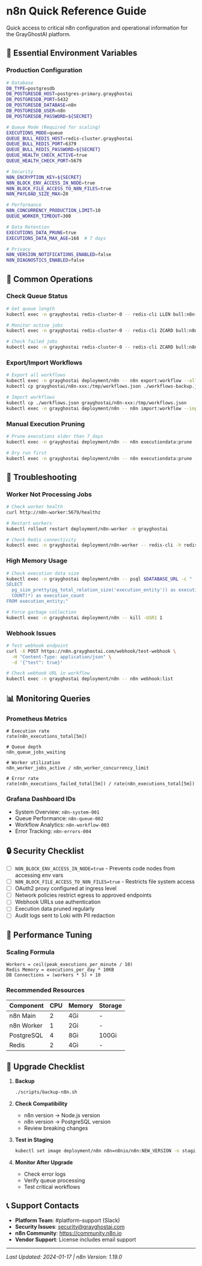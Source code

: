 # n8n Quick Reference Guide

Quick access to critical n8n configuration and operational information for the GrayGhostAI platform.

## 🚀 Essential Environment Variables

### Production Configuration
```bash
# Database
DB_TYPE=postgresdb
DB_POSTGRESDB_HOST=postgres-primary.grayghostai
DB_POSTGRESDB_PORT=5432
DB_POSTGRESDB_DATABASE=n8n
DB_POSTGRESDB_USER=n8n
DB_POSTGRESDB_PASSWORD=${SECRET}

# Queue Mode (Required for scaling)
EXECUTIONS_MODE=queue
QUEUE_BULL_REDIS_HOST=redis-cluster.grayghostai
QUEUE_BULL_REDIS_PORT=6379
QUEUE_BULL_REDIS_PASSWORD=${SECRET}
QUEUE_HEALTH_CHECK_ACTIVE=true
QUEUE_HEALTH_CHECK_PORT=5679

# Security
N8N_ENCRYPTION_KEY=${SECRET}
N8N_BLOCK_ENV_ACCESS_IN_NODE=true
N8N_BLOCK_FILE_ACCESS_TO_N8N_FILES=true
N8N_PAYLOAD_SIZE_MAX=20

# Performance
N8N_CONCURRENCY_PRODUCTION_LIMIT=10
QUEUE_WORKER_TIMEOUT=300

# Data Retention
EXECUTIONS_DATA_PRUNE=true
EXECUTIONS_DATA_MAX_AGE=168  # 7 days

# Privacy
N8N_VERSION_NOTIFICATIONS_ENABLED=false
N8N_DIAGNOSTICS_ENABLED=false
```

## 🔧 Common Operations

### Check Queue Status
```bash
# Get queue length
kubectl exec -n grayghostai redis-cluster-0 -- redis-cli LLEN bull:n8n-jobs:wait

# Monitor active jobs
kubectl exec -n grayghostai redis-cluster-0 -- redis-cli ZCARD bull:n8n-jobs:active

# Check failed jobs
kubectl exec -n grayghostai redis-cluster-0 -- redis-cli ZCARD bull:n8n-jobs:failed
```

### Export/Import Workflows
```bash
# Export all workflows
kubectl exec -n grayghostai deployment/n8n -- n8n export:workflow --all --output=/tmp/workflows.json
kubectl cp grayghostai/n8n-xxx:/tmp/workflows.json ./workflows-backup.json

# Import workflows
kubectl cp ./workflows.json grayghostai/n8n-xxx:/tmp/workflows.json
kubectl exec -n grayghostai deployment/n8n -- n8n import:workflow --input=/tmp/workflows.json
```

### Manual Execution Pruning
```bash
# Prune executions older than 7 days
kubectl exec -n grayghostai deployment/n8n -- n8n executiondata:prune --delete --days=7

# Dry run first
kubectl exec -n grayghostai deployment/n8n -- n8n executiondata:prune --days=7
```

## 🚨 Troubleshooting

### Worker Not Processing Jobs
```bash
# Check worker health
curl http://n8n-worker:5679/healthz

# Restart workers
kubectl rollout restart deployment/n8n-worker -n grayghostai

# Check Redis connectivity
kubectl exec -n grayghostai deployment/n8n-worker -- redis-cli -h redis-cluster.grayghostai ping
```

### High Memory Usage
```bash
# Check execution data size
kubectl exec -n grayghostai deployment/n8n -- psql $DATABASE_URL -c "
SELECT 
  pg_size_pretty(pg_total_relation_size('execution_entity')) as execution_size,
  COUNT(*) as execution_count
FROM execution_entity;"

# Force garbage collection
kubectl exec -n grayghostai deployment/n8n -- kill -USR1 1
```

### Webhook Issues
```bash
# Test webhook endpoint
curl -X POST https://n8n.grayghostai.com/webhook/test-webhook \
  -H "Content-Type: application/json" \
  -d '{"test": true}'

# Check webhook URL in workflow
kubectl exec -n grayghostai deployment/n8n -- n8n webhook:list
```

## 📊 Monitoring Queries

### Prometheus Metrics
```promql
# Execution rate
rate(n8n_executions_total[5m])

# Queue depth
n8n_queue_jobs_waiting

# Worker utilization
n8n_worker_jobs_active / n8n_worker_concurrency_limit

# Error rate
rate(n8n_executions_failed_total[5m]) / rate(n8n_executions_total[5m])
```

### Grafana Dashboard IDs
- System Overview: `n8n-system-001`
- Queue Performance: `n8n-queue-002`
- Workflow Analytics: `n8n-workflow-003`
- Error Tracking: `n8n-errors-004`

## 🔒 Security Checklist

- [ ] `N8N_BLOCK_ENV_ACCESS_IN_NODE=true` - Prevents code nodes from accessing env vars
- [ ] `N8N_BLOCK_FILE_ACCESS_TO_N8N_FILES=true` - Restricts file system access
- [ ] OAuth2 proxy configured at ingress level
- [ ] Network policies restrict egress to approved endpoints
- [ ] Webhook URLs use authentication
- [ ] Execution data pruned regularly
- [ ] Audit logs sent to Loki with PII redaction

## 🚀 Performance Tuning

### Scaling Formula
```
Workers = ceil(peak_executions_per_minute / 10)
Redis Memory = executions_per_day * 10KB
DB Connections = (workers * 5) + 10
```

### Recommended Resources
| Component | CPU | Memory | Storage |
|-----------|-----|---------|---------|
| n8n Main | 2 | 4Gi | - |
| n8n Worker | 1 | 2Gi | - |
| PostgreSQL | 4 | 8Gi | 100Gi |
| Redis | 2 | 4Gi | - |

## 🔄 Upgrade Checklist

1. **Backup**
   ```bash
   ./scripts/backup-n8n.sh
   ```

2. **Check Compatibility**
   - n8n version → Node.js version
   - n8n version → PostgreSQL version
   - Review breaking changes

3. **Test in Staging**
   ```bash
   kubectl set image deployment/n8n n8n=n8nio/n8n:NEW_VERSION -n staging
   ```

4. **Monitor After Upgrade**
   - Check error logs
   - Verify queue processing
   - Test critical workflows

## 📞 Support Contacts

- **Platform Team**: #platform-support (Slack)
- **Security Issues**: security@grayghostai.com
- **n8n Community**: https://community.n8n.io
- **Vendor Support**: License includes email support

---

*Last Updated: 2024-01-17 | n8n Version: 1.19.0*
